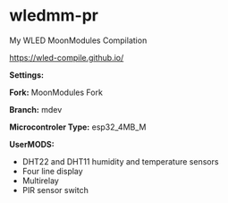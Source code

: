 # wledmm-pr
My WLED MoonModules Compilation

https://wled-compile.github.io/

**Settings:**

**Fork:** MoonModules Fork

**Branch:** mdev

**Microcontroler Type:** esp32_4MB_M

**UserMODS:**

  - DHT22 and DHT11 humidity and temperature sensors
  - Four line display
  - Multirelay
  - PIR sensor switch
